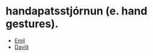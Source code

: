 # handapatsstjórnun (e. hand gestures).

- [Emil](https://gunnarthorunnarson.github.io/FORR3FV05EU/v24/v5/Emil)
- [Davíð](https://gunnarthorunnarson.github.io/FORR3FV05EU/v24/v5/David/index.html)
